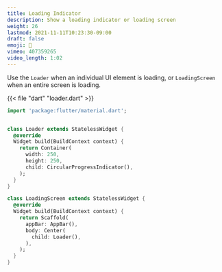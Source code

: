 ```yaml
---
title: Loading Indicator
description: Show a loading indicator or loading screen
weight: 26
lastmod: 2021-11-11T10:23:30-09:00
draft: false
emoji: 💫
vimeo: 407359265
video_length: 1:02
---
```


Use the `Loader` when an individual UI element is loading, or `LoadingScreen` when an entire screen is loading.

{{< file "dart" "loader.dart" >}}

```dart
import 'package:flutter/material.dart';


class Loader extends StatelessWidget {
  @override
  Widget build(BuildContext context) {
    return Container(
      width: 250,
      height: 250,
      child: CircularProgressIndicator(),
    );
  }
}

class LoadingScreen extends StatelessWidget {
  @override
  Widget build(BuildContext context) {
    return Scaffold(
      appBar: AppBar(),
      body: Center(
        child: Loader(),
      ),
    );
  }
}
```
